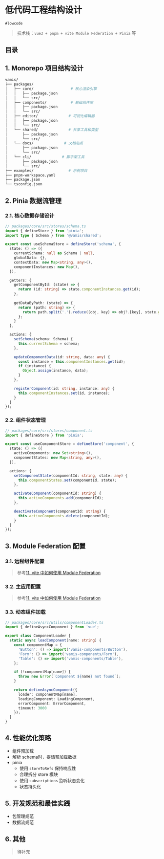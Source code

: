
# 低代码工程结构设计

`#lowcode` 

>   技术栈：`vue3 + pnpm + vite Module Federation + Pinia` 等


## 目录
<!-- toc -->
 ## 1. Monorepo 项目结构设计 

```bash hl:3,6,9,12,15,18,21
vamis/
├── packages/
│   ├── core/                 # 核心渲染引擎
│   │   ├── package.json
│   │   └── src/
│   ├── components/           # 基础组件库
│   │   ├── package.json
│   │   └── src/
│   ├── editor/              # 可视化编辑器
│   │   ├── package.json
│   │   └── src/
│   └── shared/              # 共享工具和类型
│       ├── package.json
│       └── src/
│   └── docs/              # 文档站点
│       ├── package.json
│       └── src/
│   └── cli/              # 脚手架工具
│       ├── package.json
│       └── src/
├── examples/                # 示例项目
├── pnpm-workspace.yaml
├── package.json
└── tsconfig.json
```

## 2. Pinia 数据流管理

### 2.1. 核心数据存储设计

```typescript hl:9,9
// packages/core/src/stores/schema.ts
import { defineStore } from 'pinia';
import type { Schema } from '@vamis/shared';

export const useSchemaStore = defineStore('schema', {
  state: () => ({
    currentSchema: null as Schema | null,
    globalData: {},
    contextData: new Map<string, any>(),
    componentInstances: new Map(),
  }),

  getters: {
    getComponentById: (state) => {
      return (id: string) => state.componentInstances.get(id);
    },
    
    getDataByPath: (state) => {
      return (path: string) => {
        return path.split('.').reduce((obj, key) => obj?.[key], state.globalData);
      };
    }
  },

  actions: {
    setSchema(schema: Schema) {
      this.currentSchema = schema;
    },

    updateComponentData(id: string, data: any) {
      const instance = this.componentInstances.get(id);
      if (instance) {
        Object.assign(instance, data);
      }
    },

    registerComponent(id: string, instance: any) {
      this.componentInstances.set(id, instance);
    }
  }
});
```

### 2.2. 组件状态管理

```typescript
// packages/core/src/stores/component.ts
import { defineStore } from 'pinia';

export const useComponentStore = defineStore('component', {
  state: () => ({
    activeComponents: new Set<string>(),
    componentStates: new Map<string, any>(),
  }),

  actions: {
    setComponentState(componentId: string, state: any) {
      this.componentStates.set(componentId, state);
    },

    activateComponent(componentId: string) {
      this.activeComponents.add(componentId);
    },

    deactivateComponent(componentId: string) {
      this.activeComponents.delete(componentId);
    }
  }
});
```

## 3. Module Federation 配置

### 3.1. 远程组件配置

> 参考[11. vite 中如何使用 Module Federation](/post/G2l3Qo4X.html)

### 3.2. 主应用配置

> 参考[11. vite 中如何使用 Module Federation](/post/G2l3Qo4X.html)

### 3.3. 动态组件加载

```typescript
// packages/core/src/utils/componentLoader.ts
import { defineAsyncComponent } from 'vue';

export class ComponentLoader {
  static async loadComponent(name: string) {
    const componentMap = {
      'Button': () => import('vamis-components/Button'),
      'Form': () => import('vamis-components/Form'),
      'Table': () => import('vamis-components/Table'),
    };

    if (!componentMap[name]) {
      throw new Error(`Component ${name} not found`);
    }

    return defineAsyncComponent({
      loader: componentMap[name],
      loadingComponent: LoadingComponent,
      errorComponent: ErrorComponent,
      timeout: 3000
    });
  }
}
```

## 4. 性能优化策略

- 组件预加载
- 解析 schema时，提请预加载数据
- pinia
	- 使用 `storeToRefs` 保持响应性
	- 合理拆分 store 模块
	- 使用 `subscriptions` 监听状态变化
	- 状态持久化

## 5. 开发规范和最佳实践

- 包管理规范
- 数据流规范

## 6. 其他

> 待补充